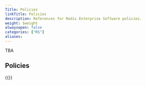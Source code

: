 ```yaml
---
Title: Policies
linkTitle: Policies
description: References for Redis Enterprise Software policies.
weight: $weight
alwaysopen: false
categories: ["RS"]
aliases:
---
```


TBA

## Policies

{{<table-children columnNames="Utility,Description" columnSources="LinkTitle,Description" enableLinks="LinkTitle">}}

